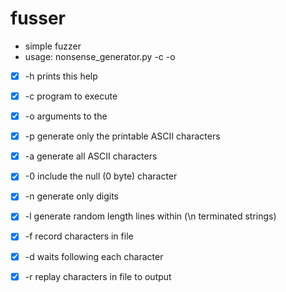 # fusser
- simple fuzzer
- usage: nonsense_generator.py -c <program> -o <program arguments> <options> <arguments>
- [x] -h           prints this help
- [x] -c <program> program to execute
- [x] -o <args>    arguments to the <program>
- [x] -p           generate only the printable ASCII characters
- [x] -a           generate all ASCII characters
- [x] -0           include the null (0 byte) character
- [x] -n           generate only digits
- [x] -l <range>   generate random length lines within <range> (\n terminated strings)
- [x] -f <name>    record characters in file <name>
- [x] -d <seconds> waits <seconds> following each character
- [x] -r <name>    replay characters in file <name> to output

